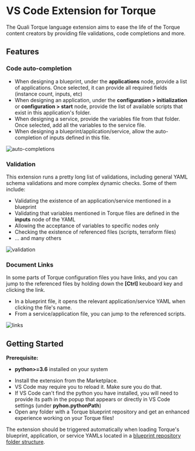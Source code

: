 # VS Code Extension for Torque

The Quali Torque language extension aims to ease the life of the Torque content creators by providing file validations, code completions and more.

## Features

### Code auto-completion

- When designing a blueprint, under the __applications__ node, provide a list of applications. Once selected, it can provide
  all required fields (instance count, inputs, etc) 
- When designing an application, under the __configuration > initialization__ or __configuration > start__ node, provide the list of available scripts
  that exist in this application's folder.
- When designing a service, provide the variables file from that folder. Once selected, add all the variables to the
  service file.
- When designing a blueprint/application/service, allow the auto-completion of inputs defined in this file.

![auto-completions](https://user-images.githubusercontent.com/8643801/131506679-8726c8cc-701d-421c-bd8a-64fe8dc1fc5e.gif)

### Validation

This extension runs a pretty long list of validations, including general YAML schema validations and more
complex dynamic checks. Some of them include:

- Validating the existence of an application/service mentioned in a blueprint
- Validating that variables mentioned in Torque files are defined in the __inputs__ node of the YAML
- Allowing the acceptance of variables to specific nodes only
- Checking the existence of referenced files (scripts, terraform files)
- ... and many others

![validation](https://user-images.githubusercontent.com/8643801/131506669-7285ca9e-e3a6-4ded-831f-caf926e79752.gif)

### Document Links

In some parts of Torque configuration files you have links, and you can jump to the referenced files by holding down the __[Ctrl]__ keuboard key and clicking the link.
- In a blueprint file, it opens the relevant application/service YAML when clicking the file's name.
- From a service/application file, you can jump to the referenced scripts.

![links](https://user-images.githubusercontent.com/8643801/131506656-c63860a7-6828-4b8d-afd0-4ea51c1d36b5.gif)

## Getting Started

**Prerequisite:** 
* **python>=3.6** installed on your system

- Install the extension from the Marketplace.
- VS Code may require you to reload it. Make sure you do that.
- If VS Code can't find the python you have installed, you will need to provide its path in the popup that appears 
  or directly in VS Code settings (under __pyhon.pythonPath__)
- Open any folder with a Torque blueprint repository and get an enhanced experience working on your Torque files!

The extension should be triggered automatically when loading Torque's blueprint, application, or service YAMLs located in a [blueprint repository folder structure](https://community.qtorque.io/developing-blueprints-61/setting-up-a-blueprint-repository-258).
